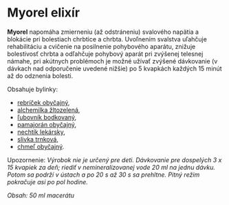Myorel elixír
=============

**Myorel** napomáha zmierneniu (až odstráneniu) svalového napätia a blokácie pri
bolestiach chrbtice a chrbta. Uvoľnením svalstva uľahčuje rehabilitáciu a
cvičenie na posilnenie pohybového aparátu, znižuje bolestivosť chrbta a
odľahčuje pohybový aparát pri zvýšenej telesnej námahe, pri akútnych problémoch
je možné užívať zvýšené dávkovanie (v dávkach nad odporučenie uvedené nižšie) po
5 kvapkách každých 15 minút až do odznenia bolesti.

Obsahuje bylinky:

* [rebríček obyčajný](../bylinky/rebricek-obycajny),
* [alchemilka žltozelená](../bylinky/alchemilka-zltozelena),
* [ľubovník bodkovaný](../bylinky/lubovnik-bodkovany),
* [pamajorán obyčajný](../bylinky/pamajoran-obycajny),
* [nechtík lekársky](../bylinky/nechtik-lekarsky),
* [slivka trnková](../bylinky/slivka-trnkova),
* [chmeľ obyčajný](../bylinky/chmel-obycajny).

Upozornenie: *Výrobok nie je určený pre deti. Dávkovanie pre dospelých 3 x 15
kvapiek za deň; riediť v nemineralizovanej vode 20 ml na jednu dávku. Potom sa
podrží v ústach a po 20 s až 30 s sa prehltne. Pitný režim pokračuje asi po pol
hodine.*

*Obsah: 50 ml macerátu*

